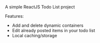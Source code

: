 A simple ReactJS Todo List project

Features:
- Add and delete dynamic containers
- Edit already posted items in your todo list
- Local caching/storage
 
